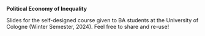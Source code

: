 **Political Economy of Inequality**

Slides for the self-designed course given to BA students at the University of Cologne (Winter Semester, 2024). Feel free to share and re-use!
